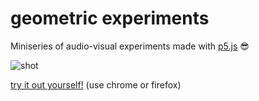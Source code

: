 # geometric experiments

Miniseries of audio-visual experiments made with [p5.js](https://p5js.org) 😎

![shot](shot2.png)

[try it out yourself!](https://mentorat-extended-giada.netlify.app)
(use chrome or firefox)

